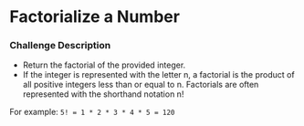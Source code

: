 # Factorialize a Number

### Challenge Description
* Return the factorial of the provided integer.
* If the integer is represented with the letter n, a factorial is the product of all positive integers less than or equal to n.
Factorials are often represented with the shorthand notation n!

For example: 
`5! = 1 * 2 * 3 * 4 * 5 = 120`